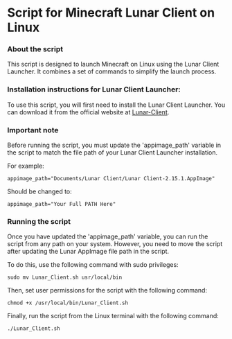 # Script for Minecraft Lunar Client on Linux

### About the script
This script is designed to launch Minecraft on Linux using the Lunar Client Launcher. It combines a set of commands to simplify the launch process.

### Installation instructions for Lunar Client Launcher:
To use this script, you will first need to install the Lunar Client Launcher. You can download it from the official website at [Lunar-Client](https://www.lunarclient.com).

### Important note
Before running the script, you must update the 'appimage_path' variable in the script to match the file path of your Lunar Client Launcher installation.

For example:
```
appimage_path="Documents/Lunar Client/Lunar Client-2.15.1.AppImage"
```
Should be changed to:
```
appimage_path="Your Full PATH Here"
```

### Running the script
Once you have updated the 'appimage_path' variable, you can run the script from any path on your system. However, you need to move the script after updating the Lunar AppImage file path in the script.

To do this, use the following command with sudo privileges:
```
sudo mv Lunar_Client.sh usr/local/bin
```
Then, set user permissions for the script with the following command:
```
chmod +x /usr/local/bin/Lunar_Client.sh
```
Finally, run the script from the Linux terminal with the following command:
```
./Lunar_Client.sh
```
